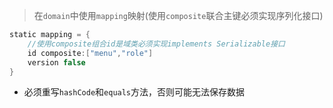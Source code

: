 > 在`domain`中使用`mapping`映射(使用`composite`联合主键必须实现序列化接口)

```groovy
static mapping = {
    //使用composite组合id是域类必须实现implements Serializable接口
    id composite:["menu","role"] 
    version false
}
```

* 必须重写`hashCode`和`equals`方法，否则可能无法保存数据

